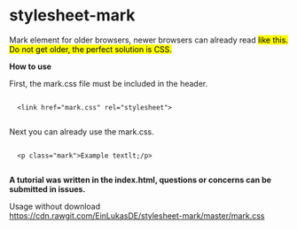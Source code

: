 # stylesheet-mark
Mark element for older browsers, newer browsers can already read <mark> like this. Do not get older, the perfect solution is CSS.

**How to use**

First, the mark.css file must be included in the header.
  
  <code class="language-html">
  &lt;link href="mark.css" rel="stylesheet"&gt;
  </code>
  
Next you can already use the mark.css.

  <code class="language-html">
  &lt;p class="mark"&gt;Example textlt;/p&gt;
  </code>
  
  <br>
   
**A tutorial was written in the index.html, questions or concerns can be submitted in issues.**
   
Usage without download <br>
  https://cdn.rawgit.com/EinLukasDE/stylesheet-mark/master/mark.css
